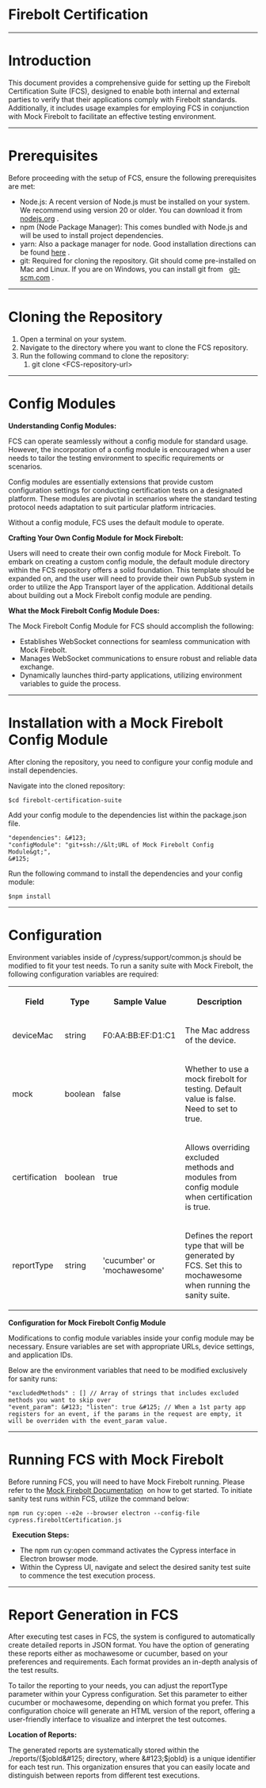 # Firebolt Certification

------------------------------------------------------------------------

# Introduction

This document provides a comprehensive guide for setting up the Firebolt Certification Suite (FCS), designed to enable both internal and external parties to verify that their applications comply with Firebolt standards. Additionally, it includes usage examples for employing FCS in conjunction with Mock Firebolt to facilitate an effective testing environment.

------------------------------------------------------------------------

# Prerequisites

Before proceeding with the setup of FCS, ensure the following prerequisites are met:

-   Node.js: A recent version of Node.js must be installed on your system. We recommend using version 20 or older. You can download it from
    [nodejs.org](https://nodejs.org/en)
    .
-   npm (Node Package Manager): This comes bundled with Node.js and will be used to install project dependencies.
-   yarn: Also a package manager for node. Good installation directions can be found
    [here](https://www.hostinger.com/tutorials/how-to-install-yarn)
    .
-   git: Required for cloning the repository. Git should come pre-installed on Mac and Linux. If you are on Windows, you can install git from
     
    [git-scm.com](https://git-scm.com/)
    .

------------------------------------------------------------------------

# Cloning the Repository

1.  Open a terminal on your system.
2.  Navigate to the directory where you want to clone the FCS repository.
3.  Run the following command to clone the repository:
    1.  git clone &lt;FCS-repository-url&gt;

------------------------------------------------------------------------

# Config Modules

**Understanding Config Modules:**

FCS can operate seamlessly without a config module for standard usage. However, the incorporation of a config module is encouraged when a user needs to tailor the testing environment to specific requirements or scenarios.

Config modules are essentially extensions that provide custom configuration settings for conducting certification tests on a designated platform. These modules are pivotal in scenarios where the standard testing protocol needs adaptation to suit particular platform intricacies.

Without a config module, FCS uses the default module to operate.

**Crafting Your Own Config Module for Mock Firebolt:**

Users will need to create their own config module for Mock Firebolt. To embark on creating a custom config module, the default module directory within the FCS repository offers a solid foundation. This template should be expanded on, and the user will need to provide their own PubSub system in order to utilize the App Transport layer of the application. Additional details about building out a Mock Firebolt config module are pending.

**What the Mock Firebolt Config Module Does:**

The Mock Firebolt Config Module for FCS should accomplish the following:

-   Establishes WebSocket connections for seamless communication with Mock Firebolt.
-   Manages WebSocket communications to ensure robust and reliable data exchange.
-   Dynamically launches third-party applications, utilizing environment variables to guide the process.

------------------------------------------------------------------------

# Installation with a Mock Firebolt Config Module

After cloning the repository, you need to configure your config module and install dependencies.

Navigate into the cloned repository:

```
$cd firebolt-certification-suite
```

Add your config module to the dependencies list within the package.json file.

```
"dependencies": &#123;
"configModule": "git+ssh://&lt;URL of Mock Firebolt Config Module&gt;",
&#125;
```

Run the following command to install the dependencies and your config module:

```
$npm install
```

------------------------------------------------------------------------

# Configuration

Environment variables inside of /cypress/support/common.js should be modified to fit your test needs. To run a sanity suite with Mock Firebolt, the following configuration variables are required:

<table class="wrapped">
<tbody>
<tr class="header">
<th><p><strong>Field</strong></p></th>
<th><p><strong>Type</strong></p></th>
<th><p><strong>Sample</strong>
<strong></strong>
<strong>Value</strong></p></th>
<th><p><strong>Description</strong></p></th>
</tr>
&#10;<tr class="odd">
<td><p>deviceMac</p></td>
<td><p>string</p></td>
<td><p>F0:AA:BB:EF:D1:C1</p></td>
<td><p>The Mac address of the device.</p></td>
</tr>
<tr class="even">
<td><p>mock</p></td>
<td><p>boolean</p></td>
<td><p>false</p></td>
<td><p>Whether to use a mock firebolt for testing. Default value is false. Need to set to true.</p></td>
</tr>
<tr class="odd">
<td><p>certification</p></td>
<td><p>boolean</p></td>
<td><p>true</p></td>
<td><p>Allows overriding excluded methods and modules from config module when certification is true.</p></td>
</tr>
<tr class="even">
<td><p>reportType</p></td>
<td><p>string</p></td>
<td><p>'cucumber' or 'mochawesome'</p></td>
<td><p>Defines the report type that will be generated by FCS. Set this to mochawesome when running the sanity suite.</p></td>
</tr>
</tbody>
</table>

**Configuration for Mock Firebolt Config Module**

Modifications to config module variables inside your config module may be necessary. Ensure variables are set with appropriate URLs, device settings, and application IDs.

Below are the environment variables that need to be modified exclusively for sanity runs:

```
"excludedMethods" : [] // Array of strings that includes excluded methods you want to skip over
"event_param": &#123; "listen": true &#125; // When a 1st party app registers for an event, if the params in the request are empty, it will be overriden with the event_param value.
```

------------------------------------------------------------------------

# Running FCS with Mock Firebolt

Before running FCS, you will need to have Mock Firebolt running. Please refer to the
[Mock Firebolt Documentation](https://github.com/rdkcentral/mock-firebolt)
 on how to get started. To initiate sanity test runs within FCS, utilize the command below:

```
npm run cy:open --e2e --browser electron --config-file cypress.fireboltCertification.js
```

 
**Execution Steps:**

-   The npm run cy:open command activates the Cypress interface in Electron browser mode.
-   Within the Cypress UI, navigate and select the desired sanity test suite to commence the test execution process.

------------------------------------------------------------------------

# Report Generation in FCS

After executing test cases in FCS, the system is configured to automatically create detailed reports in JSON format. You have the option of generating these reports either as mochawesome or cucumber, based on your preferences and requirements. Each format provides an in-depth analysis of the test results.

To tailor the reporting to your needs, you can adjust the reportType parameter within your Cypress configuration. Set this parameter to either cucumber or mochawesome, depending on which format you prefer. This configuration choice will generate an HTML version of the report, offering a user-friendly interface to visualize and interpret the test outcomes.

**Location of Reports:**

The generated reports are systematically stored within the ./reports/&#123;$jobId&#125; directory, where &#123;$jobId&#125; is a unique identifier for each test run. This organization ensures that you can easily locate and distinguish between reports from different test executions.

